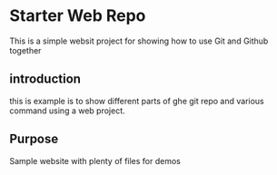 # Starter Web Repo

This is a simple websit project for showing how to use Git and Github together

## introduction 

this is example is to show different parts of ghe git repo and various command using a web project.

## Purpose

Sample website with plenty of files for demos